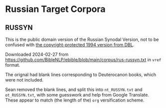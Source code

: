 # Russian Target Corpora

## RUSSYN

This is the public domain version of the Russian Synodal Version, not
to be confused with [the copyright-protected 1994 version from
DBL](https://app.thedigitalbiblelibrary.org/entry?id=6ede4093fc1b7c5d#). 

Downloaded 2024-02-27 from
https://github.com/BibleNLP/ebible/blob/main/corpus/rus-russyn.txt in
`vref` format. 

The orignal had blank lines corresponding to Deuterocanon books, which were
not included. 

Sean removed the blank lines, and split this into `nt_RUSSYN.txt` and
`ot_RUSSYN.txt`, with some guesswork and help from Google
Translate. These appear to match (the length of the) `org`
versification scheme. 
